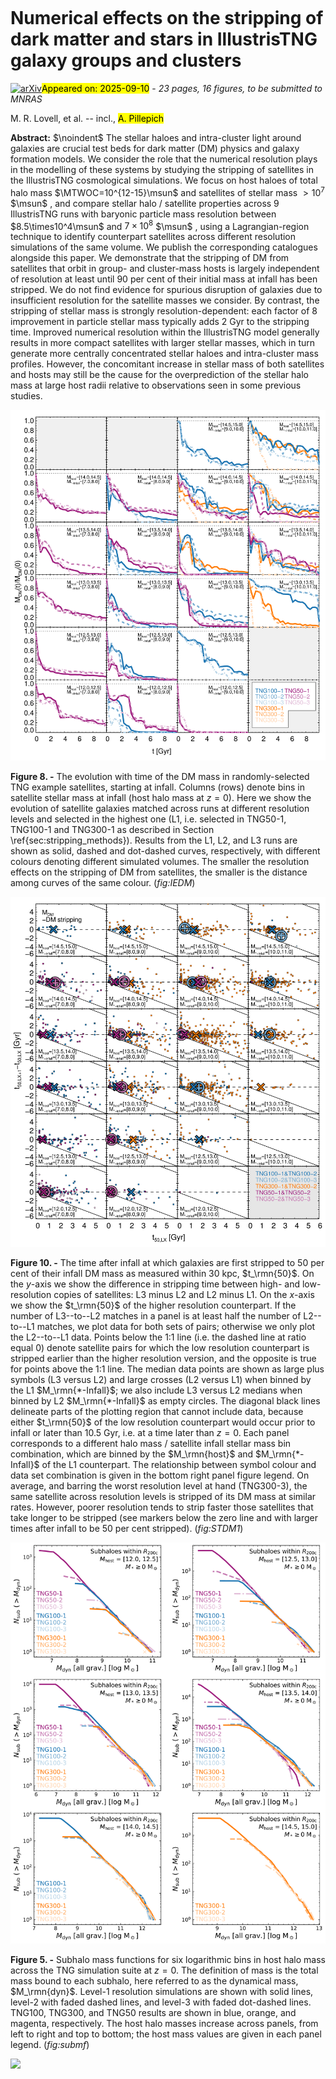 <div class="macros" style="visibility:hidden;">
$\newcommand{\ensuremath}{}$
$\newcommand{\xspace}{}$
$\newcommand{\object}[1]{\texttt{#1}}$
$\newcommand{\farcs}{{.}''}$
$\newcommand{\farcm}{{.}'}$
$\newcommand{\arcsec}{''}$
$\newcommand{\arcmin}{'}$
$\newcommand{\ion}[2]{#1#2}$
$\newcommand{\textsc}[1]{\textrm{#1}}$
$\newcommand{\hl}[1]{\textrm{#1}}$
$\newcommand{\footnote}[1]{}$
$\newcommand{\sm}{\small}$
$\newcommand{\dint}{ {\rm d}}$
$\newcommand{\hmsun}{ h^{-1} {\rm M_\odot}}$
$\newcommand{\msun}{{ \rm M_\odot}}$
$\newcommand{\vmax}{{ V_{\rm max}~}}$
$\newcommand{\Lsun}{{ \rm L_\odot}}$
$\newcommand{\kms}{ {\rm km} {\rm s}^{-1}}$
$\newcommand{\cm}{ {\rm cm}}$
$\newcommand{\erg}{ {\rm erg}}$
$\newcommand{\Gyr}{ {\rm Gyr}}$
$\newcommand{\K}{ {\rm K}}$
$\newcommand{\Myr}{ {\rm Myr}}$
$\newcommand{\pc}{ {\rm pc}}$
$\newcommand{\kpc}{ {\rm kpc}}$
$\newcommand{\Mpc}{ {\rm Mpc}}$
$\newcommand{\hkpc}{ h^{-1} {\rm kpc}}$
$\newcommand{\hmpc}{ h^{-1} {\rm Mpc}}$
$\newcommand{\cpm}{ {\rm cm}^2 {\rm g}^{-1}}$
$\newcommand{\gcm}{  {\rm g} {\rm cm}^{-3}}$
$\newcommand{\mum}{ \mu{\rm m}}$
$\newcommand{\mstar}{M_{\star}}$
$\newcommand{\ml}[1]{\textcolor{red}{#1}}$
$\newcommand{\ap}[1]{\textcolor{magenta}{#1}}$
$\newcommand{\gsim}{ \lower .75ex \hbox{\sim} \llap{\raise .27ex \hbox{>}} }$
$\newcommand{\lsim}{ \lower .75ex \hbox{\sim} \llap{\raise .27ex \hbox{<}} }$
$\newcommand\MTWOC{M_{\rm 200c}}$
$\newcommand\RTWOC{R_{\rm 200c}}$
$\newcommand\mn{@urlcharsother}$
$\newcommand\mn{@doi}$
$\newcommand\mn{@doi@}$
$\newcommand\mn{@eprint#1#2}$
$\newcommand\mn{@eprint@arXiv#1}$
$\newcommand\mn{@eprint@dblp#1}$
$\newcommand\mn{@eprint@#1:#2:#3:#4}$
$\newcommand{\@}{tempa}$
$\newcommand{\@}{tempa }$
$\newcommand{\@}{tempb }$
$\newcommand{\@}{tempc$
$  }$
$\newcommand{\@}{tempb }$</div>



<div id="title">

# Numerical effects on the stripping of dark matter and stars in IllustrisTNG galaxy groups and clusters

</div>
<div id="comments">

[![arXiv](https://img.shields.io/badge/arXiv-2509.07078-b31b1b.svg)](https://arxiv.org/abs/2509.07078)<mark>Appeared on: 2025-09-10</mark> -  _23 pages, 16 figures, to be submitted to MNRAS_

</div>
<div id="authors">

M. R. Lovell, et al. -- incl., <mark>A. Pillepich</mark>

</div>
<div id="abstract">

**Abstract:** $\noindent$ The stellar haloes and intra-cluster light around galaxies are crucial test beds for dark matter (DM) physics and galaxy formation models. We consider the role that the numerical resolution plays in the modelling of these systems by studying the stripping of satellites in the IllustrisTNG cosmological simulations. We focus on host haloes of total halo mass $\MTWOC=10^{12-15}\msun$ and satellites of stellar mass $>10^{7}$  $\msun$ , and compare stellar halo / satellite properties across 9 IllustrisTNG runs with baryonic particle mass resolution between $8.5\times10^4\msun$ and $7\times10^8$  $\msun$ , using a Lagrangian-region technique to identify counterpart satellites across different resolution simulations of the same volume. We publish the corresponding catalogues alongside this paper. We demonstrate that the stripping of DM from satellites that orbit in group- and cluster-mass hosts is largely independent of resolution at least until 90 per cent of their initial mass at infall has been stripped. We do not find evidence for spurious disruption of galaxies due to insufficient resolution for the satellite masses we consider. By contrast, the stripping of stellar mass is strongly resolution-dependent: each factor of 8 improvement in particle stellar mass typically adds 2 Gyr to the stripping time. Improved numerical resolution within the IllustrisTNG model generally results in more compact satellites with larger stellar masses, which in turn generate more centrally concentrated stellar haloes and intra-cluster mass profiles. However, the concomitant increase in stellar mass of both satellites and hosts may still be the cause for the overprediction of the stellar halo mass at large host radii relative to observations seen in some previous studies.

</div>

<div id="div_fig1">

<img src="tmp_2509.07078/./figures/InfallEvolExamplesSeed48_DM30_ResHMSM-eps-converted-to.png" alt="Fig8" width="100%"/>

**Figure 8. -** The evolution with time of the DM mass in randomly-selected TNG example satellites, starting at infall. Columns (rows) denote bins in satellite stellar mass at infall (host halo mass at $z=0$). Here we show the evolution of satellite galaxies matched across runs at different resolution levels and selected in the highest one (L1, i.e. selected in TNG50-1, TNG100-1 and TNG300-1 as described in Section \ref{sec:stripping_methods}). Results from the L1, L2, and L3 runs are shown as solid, dashed and dot-dashed curves, respectively, with different colours denoting different simulated volumes. The smaller the resolution effects on the stripping of DM from satellites, the smaller is the distance among curves of the same colour. (*fig:IEDM*)

</div>
<div id="div_fig2">

<img src="tmp_2509.07078/./figures/StrippingHalfTime_DM30_ResHMSM_2-eps-converted-to.png" alt="Fig10" width="100%"/>

**Figure 10. -** The time after infall at which galaxies are first stripped to 50 per cent of their infall DM mass as measured within 30 kpc, $t_\rmn{50}$. On the $y$-axis we show the difference in stripping time between high- and low-resolution copies of satellites: L3 minus L2 and L2 minus L1. On the $x$-axis we show the $t_\rmn{50}$ of the higher resolution counterpart. If the number of L3--to--L2 matches in a panel is at least half the number of L2--to--L1 matches, we plot data for both sets of pairs; otherwise we only plot the L2--to--L1 data. Points below the 1:1 line (i.e. the dashed line at ratio equal 0) denote satellite pairs for which the low resolution counterpart is stripped earlier than the higher resolution version, and the opposite is true for points above the 1:1 line. The median data points are shown as large plus symbols (L3 versus L2) and large crosses (L2 versus L1) when binned by the L1 $M_\rmn{*-Infall}$; we also include L3 versus L2 medians when binned by L2 $M_\rmn{*-Infall}$ as empty circles. The diagonal black lines delineate parts of the plotting region that cannot include data, because either $t_\rmn{50}$ of the low resolution counterpart would occur prior to infall or later than 10.5 Gyr, i.e. at a time later than $z=0$. Each panel corresponds to a different halo mass / satellite infall stellar mass bin combination, which are binned by the $M_\rmn{host}$ and $M_\rmn{*-Infall}$ of the L1 counterpart. The relationship between symbol colour and data set combination is given in the bottom right panel figure legend. On average, and barring the worst resolution level at hand (TNG300-3), the same satellite across resolution levels is stripped of its DM mass at similar rates. However, poorer resolution tends to strip faster those satellites that take longer to be stripped (see markers below the zero line and with larger times after infall to be 50 per cent stripped). (*fig:STDM1*)

</div>
<div id="div_fig3">

<img src="tmp_2509.07078/./figures/subhaloMassFct_resTest_allSubs.png" alt="Fig5" width="100%"/>

**Figure 5. -** Subhalo mass functions for six logarithmic bins in host halo mass across the TNG simulation suite at $z=0$. The definition of mass is the total mass bound to each subhalo, here referred to as the dynamical mass, $M_\rmn{dyn}$. Level-1 resolution simulations are shown with solid lines, level-2 with faded dashed lines, and level-3 with faded dot-dashed lines. TNG100, TNG300, and TNG50 results are shown in blue, orange, and magenta, respectively. The host halo masses increase across panels, from left to right and top to bottom; the host mass values are given in each panel legend. (*fig:submf*)

</div><div id="qrcode"><img src=https://api.qrserver.com/v1/create-qr-code/?size=100x100&data="https://arxiv.org/abs/2509.07078"></div>